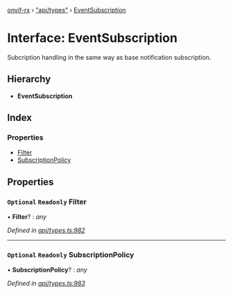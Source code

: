 [onvif-rx](../README.md) › ["api/types"](../modules/_api_types_.md) › [EventSubscription](_api_types_.eventsubscription.md)

# Interface: EventSubscription

Subcription handling in the same way as base notification subscription.

## Hierarchy

* **EventSubscription**

## Index

### Properties

* [Filter](_api_types_.eventsubscription.md#optional-readonly-filter)
* [SubscriptionPolicy](_api_types_.eventsubscription.md#optional-readonly-subscriptionpolicy)

## Properties

### `Optional` `Readonly` Filter

• **Filter**? : *any*

*Defined in [api/types.ts:982](https://github.com/patrickmichalina/onvif-rx/blob/3e9b152/src/api/types.ts#L982)*

___

### `Optional` `Readonly` SubscriptionPolicy

• **SubscriptionPolicy**? : *any*

*Defined in [api/types.ts:983](https://github.com/patrickmichalina/onvif-rx/blob/3e9b152/src/api/types.ts#L983)*
